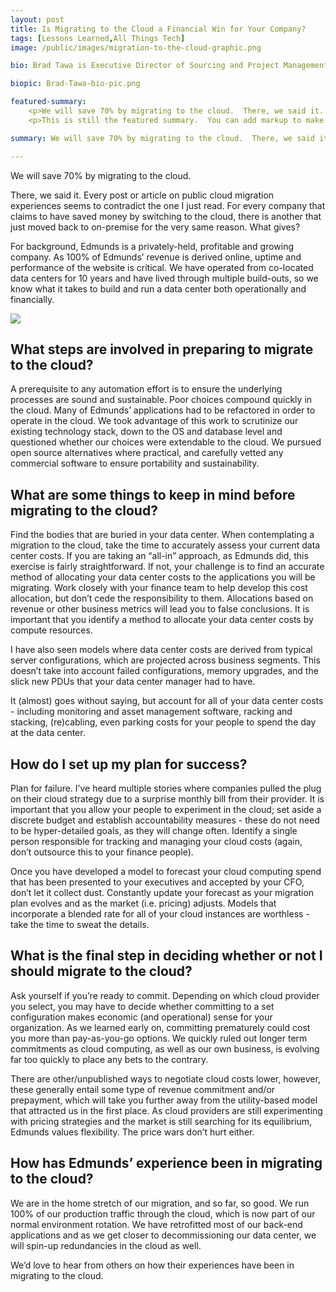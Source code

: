 ```yaml
---
layout: post
title: Is Migrating to the Cloud a Financial Win for Your Company?
tags: [Lessons Learned,All Things Tech]
image: /public/images/migration-to-the-cloud-graphic.png

bio: Brad Tawa is Executive Director of Sourcing and Project Management and has been with Edmunds for 7 years.  He has held numerous finance, accounting, sourcing and technology leadership positions throughout his career and played a key role in developing and executing on Edmunds' cloud migration strategy.

biopic: Brad-Tawa-bio-pic.png

featured-summary:
    <p>We will save 70% by migrating to the cloud.  There, we said it.  Every post or article on public cloud migration experiences seems to contradict the one I just read.  For every company that claims to have saved money by switching to the cloud, there is another that just moved back to on-premise for the very same reason.  What gives?  For background, Edmunds is a privately-held, profitable and growing company.  As 100% of Edmunds’ revenue is derived online, uptime and performance of the website is critical.  We have operated from co-located data centers for 10 years and have lived through multiple build-outs, so we know what it takes to build and run a data center both operationally and financially.</p>
    <p>This is still the featured summary.  You can add markup to make it look extra pretty, if that's what you want to do.</p>

summary: We will save 70% by migrating to the cloud.  There, we said it.  Every post or article on public cloud migration experiences seems to contradict the one I just read. 

---
```

We will save 70% by migrating to the cloud.

There, we said it.  Every post or article on public cloud migration experiences seems to contradict the one I just read.  For every company that claims to have saved money by switching to the cloud, there is another that just moved back to on-premise for the very same reason.  What gives?

For background, Edmunds is a privately-held, profitable and growing company.  As 100% of Edmunds’ revenue is derived online, uptime and performance of the website is critical.  We have operated from co-located data centers for 10 years and have lived through multiple build-outs, so we know what it takes to build and run a data center both operationally and financially. 

<img src="{{site.baseimagesurl}}/migration-to-the-cloud-graphic.png" />

<h2 class="question-heading">What steps are involved in preparing to migrate to the cloud?</h2>

A prerequisite to any automation effort is to ensure the underlying processes are sound and sustainable.  Poor choices compound quickly in the cloud.  Many of Edmunds’ applications had to be refactored in order to operate in the cloud.  We took advantage of this work to scrutinize our existing technology stack, down to the OS and database level and questioned whether our choices were extendable to the cloud.  We pursued open source alternatives where practical, and carefully vetted any commercial software to ensure portability and sustainability.

<h2 class="question-heading">What are some things to keep in mind before migrating to the cloud?</h2>

Find the bodies that are buried in your data center.  When contemplating a migration to the cloud, take the time to accurately assess your current data center costs.  If you are taking an “all-in” approach, as Edmunds did, this exercise is fairly straightforward.  If not, your challenge is to find an accurate method of allocating your data center costs to the applications you will be migrating.  Work closely with your finance team to help develop this cost allocation, but don’t cede the responsibility to them.  Allocations based on revenue or other business metrics will lead you to false conclusions.  It is important that you identify a method to allocate your data center costs by compute resources.

I have also seen models where data center costs are derived from typical server configurations, which are projected across business segments.  This doesn’t take into account failed configurations, memory upgrades, and the slick new PDUs that your data center manager had to have.

It (almost) goes without saying, but account for all of your data center costs - including monitoring and asset management software, racking and stacking, (re)cabling, even parking costs for your people to spend the day at the data center.  

<h2 class="question-heading">How do I set up my plan for success?</h2> 

Plan for failure.  I’ve heard multiple stories where companies pulled the plug on their cloud strategy due to a surprise monthly bill from their provider.  It is important that you allow your people to experiment in the cloud; set aside a discrete budget and establish accountability measures - these do not need to be hyper-detailed goals, as they will change often.  Identify a single person responsible for tracking and managing your cloud costs (again, don’t outsource this to your finance people). 

Once you have developed a model to forecast your cloud computing spend that has been presented to your executives and accepted by your CFO, don’t let it collect dust.  Constantly update your forecast as your migration plan evolves and as the market (i.e. pricing) adjusts.  Models that incorporate a blended rate for all of your cloud instances are worthless - take the time to sweat the details.

<h2 class="question-heading">What is the final step in deciding whether or not I should migrate to the cloud?</h2>   
Ask yourself if you’re ready to commit.  Depending on which cloud provider you select, you may have to decide whether committing to a set configuration makes economic (and operational) sense for your organization.  As we learned early on, committing prematurely could cost you more than pay-as-you-go options.  We quickly ruled out longer term commitments as cloud computing, as well as our own business, is evolving far too quickly to place any bets to the contrary.

There are other/unpublished ways to negotiate cloud costs lower, however, these generally entail some type of revenue commitment and/or prepayment, which will take you further away from the utility-based model that attracted us in the first place.  As cloud providers are still experimenting with pricing strategies and the market is still searching for its equilibrium, Edmunds values flexibility.  The price wars don’t hurt either.

<h2 class="question-heading">How has Edmunds’ experience been in migrating to the cloud?</h2> 
We are in the home stretch of our migration, and so far, so good.  We run 100% of our production traffic through the cloud, which is now part of our normal environment rotation.  We have retrofitted most of our back-end applications and as we get closer to decommissioning our data center, we will spin-up redundancies in the cloud as well.

We’d love to hear from others on how their experiences have been in migrating to the cloud.  




